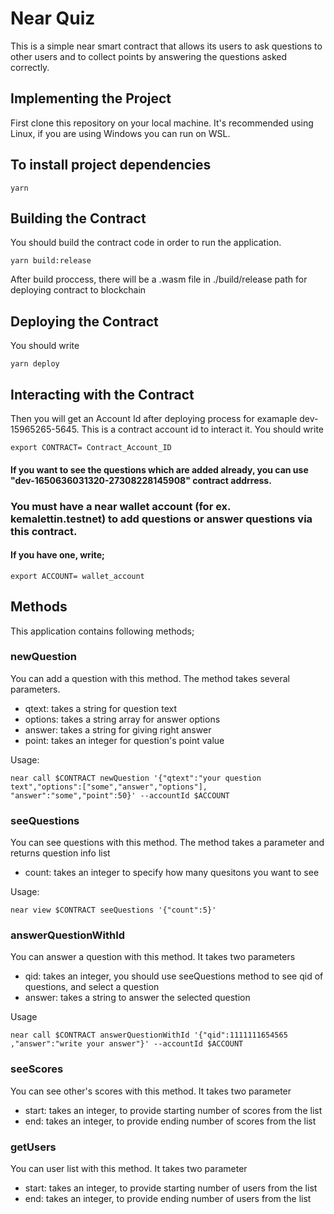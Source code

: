 # Near Quiz 
This is a simple near smart contract that allows its users to ask questions to other users and to collect points by answering the questions asked correctly.

## Implementing the Project

First clone this repository on your local machine. It's recommended using Linux, if you are using Windows you can run on WSL.

## To install project dependencies
` yarn `

## Building the Contract
 
 You should build the contract code in order to run the application.
 
 ` yarn build:release `
 
 After build proccess, there will be a .wasm file in ./build/release path for deploying contract to blockchain
 
 ## Deploying the Contract
 
 You should write 
 
  ` yarn deploy `
 
 ## Interacting with the Contract
 
 Then you will get an Account Id after deploying process for examaple dev-15965265-5645. This is a contract account id to interact it.
 You should write 
 
  ` export CONTRACT= Contract_Account_ID `
 
#### If you want to see the questions which are added already, you can use "dev-1650636031320-27308228145908" contract addrress.
 
### You must have a near wallet account (for ex. kemalettin.testnet) to add questions or answer questions via this contract. 
#### If you have one, write;

  ` export ACCOUNT= wallet_account `
  
## Methods
This application contains following methods;

### newQuestion
You can add a question with this method. The method takes several parameters.
- qtext: takes a string for question text
- options: takes a string array for answer options
- answer: takes a string for giving right answer
- point: takes an integer for question's point value

Usage:

`near call $CONTRACT newQuestion '{"qtext":"your question text","options":["some","answer","options"], "answer":"some","point":50}' --accountId $ACCOUNT ` 

### seeQuestions
You can see questions with this method. The method takes a parameter and returns question info list
- count: takes an integer to specify how many quesitons you want to see

Usage:

`near view $CONTRACT seeQuestions '{"count":5}' `


### answerQuestionWithId

You can answer a question with this method. It takes two parameters

- qid: takes an integer, you should use seeQuestions method to see qid of questions, and select a question
- answer: takes a string to answer the selected question

Usage

`near call $CONTRACT answerQuestionWithId '{"qid":1111111654565 ,"answer":"write your answer"}' --accountId $ACCOUNT `

### seeScores

You can see other's scores with this method. It takes two parameter

- start: takes an integer, to provide starting number of scores from the list
- end:  takes an integer, to provide ending number of scores from the list

### getUsers

You can user list with this method. It takes two parameter

- start: takes an integer, to provide starting number of users from the list
- end:  takes an integer, to provide ending number of users from the list
